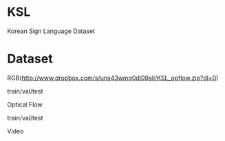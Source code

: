 # KSL
Korean Sign Language Dataset

# Dataset
RGB(http://www.dropbox.com/s/uns43wmq0dl09ali/KSL_opflow.zip?dl=0)

train/val/test

Optical Flow

train/val/test

Video
